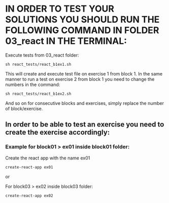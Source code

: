 # IN ORDER TO TEST YOUR SOLUTIONS YOU SHOULD RUN THE FOLLOWING COMMAND IN FOLDER 03_react IN THE TERMINAL:

Execute tests from 03_react folder:

    sh react_tests/react_b1ex1.sh

This will create and execute test file on exercise 1 from block 1. In the same manner to run a test on exercise 2 from block 1 you need to change the numbers in the command:

    sh react_tests/react_b1ex2.sh

And so on for consecutive blocks and exercises, simply replace the number of block/exercise.

## In order to be able to test an exercise you need to create the exercise accordingly:

### Example for block01 > ex01 inside block01 folder:

Create the react app with the name ex01

    create-react-app ex01

or

For block03 > ex02 inside block03 folder:

    create-react-app ex02
